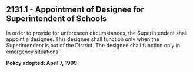 ## 2131.1 - Appointment of Designee for Superintendent of Schools

In order to provide for unforeseen circumstances, the Superintendent shall appoint a designee.  This designee shall function only when the Superintendent is out of the District.  The designee shall function only in emergency situations.

**Policy adopted:  April 7, 1999**